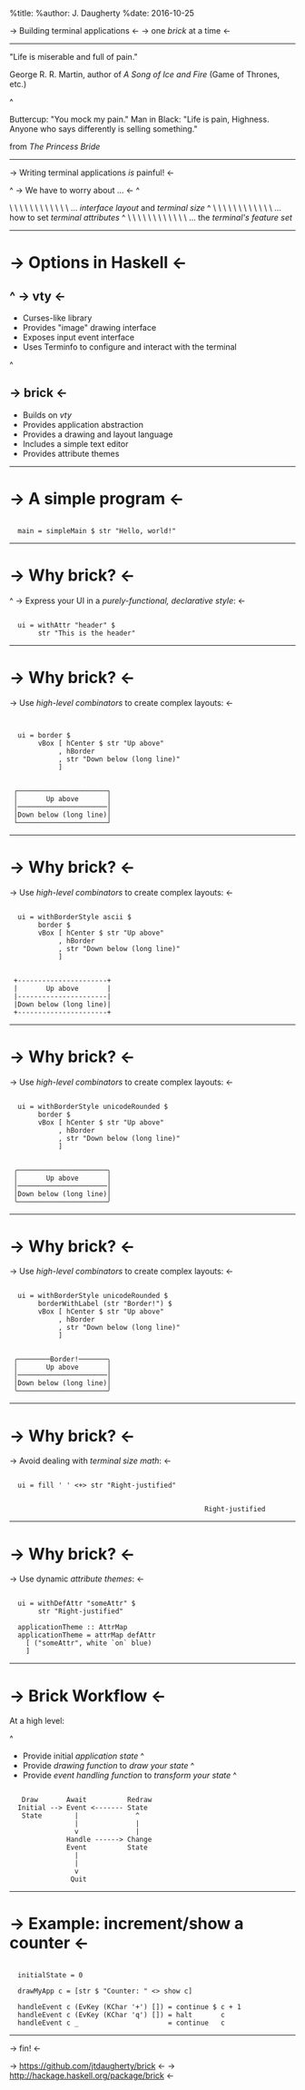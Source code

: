 %title:
%author: J. Daugherty
%date: 2016-10-25

-> Building terminal applications <-
-> one *brick* at a time <-

-------------------------------------------------

"Life is miserable and full of pain."

George R. R. Martin,
author of *A Song of Ice and Fire* (Game of Thrones, etc.)

^

Buttercup:
  "You mock my pain."
Man in Black:
  "Life is pain, Highness. Anyone who says differently is selling
   something."

from *The Princess Bride*

-------------------------------------------------

-> Writing terminal applications _is_ painful! <-

^
-> We have to worry about ... <-
^

\ \ \ \ \ \ \ \ \ \ \ \ ... _interface layout_ and _terminal size_
^
\ \ \ \ \ \ \ \ \ \ \ \ ... how to set _terminal attributes_
^
\ \ \ \ \ \ \ \ \ \ \ \ ... the _terminal's feature set_

-------------------------------------------------

-> Options in Haskell <-
========================

^
-> vty <-
---------

- Curses-like library
- Provides "image" drawing interface
- Exposes input event interface
- Uses Terminfo to configure and interact with the terminal

^

-> brick <-
-----------

- Builds on _vty_
- Provides application abstraction
- Provides a drawing and layout language
- Includes a simple text editor
- Provides attribute themes

-------------------------------------------------

-> A simple program <-
======================

~~~~

  main = simpleMain $ str "Hello, world!"  

~~~~

-------------------------------------------------

-> Why brick? <-
================

^
-> Express your UI in a _purely-functional, declarative style_: <-

~~~

  ui = withAttr "header" $
       str "This is the header"

~~~

-------------------------------------------------

-> Why brick? <-
================

-> Use _high-level combinators_ to create complex layouts: <-

~~~


  ui = border $
       vBox [ hCenter $ str "Up above"
            , hBorder
            , str "Down below (long line)"
            ]

~~~

~~~

 ┌──────────────────────┐
 │       Up above       │
 │──────────────────────│
 │Down below (long line)│
 └──────────────────────┘

~~~

-------------------------------------------------

-> Why brick? <-
================

-> Use _high-level combinators_ to create complex layouts: <-

~~~

  ui = withBorderStyle ascii $
       border $
       vBox [ hCenter $ str "Up above"
            , hBorder
            , str "Down below (long line)"
            ]

~~~

~~~

 +----------------------+
 |       Up above       |
 |----------------------|
 |Down below (long line)|
 +----------------------+

~~~

-------------------------------------------------

-> Why brick? <-
================

-> Use _high-level combinators_ to create complex layouts: <-

~~~

  ui = withBorderStyle unicodeRounded $
       border $
       vBox [ hCenter $ str "Up above"
            , hBorder
            , str "Down below (long line)"
            ]

~~~

~~~

 ╭──────────────────────╮
 │       Up above       │
 │──────────────────────│
 │Down below (long line)│
 ╰──────────────────────╯

~~~

-------------------------------------------------

-> Why brick? <-
================

-> Use _high-level combinators_ to create complex layouts: <-

~~~

  ui = withBorderStyle unicodeRounded $
       borderWithLabel (str "Border!") $
       vBox [ hCenter $ str "Up above"
            , hBorder
            , str "Down below (long line)"
            ]

~~~

~~~

 ╭────────Border!───────╮
 │       Up above       │
 │──────────────────────│
 │Down below (long line)│
 ╰──────────────────────╯

~~~

-------------------------------------------------

-> Why brick? <-
================

-> Avoid dealing with _terminal size math_: <-

~~~

  ui = fill ' ' <+> str "Right-justified"

~~~

~~~

                                                Right-justified

~~~

-------------------------------------------------

-> Why brick? <-
================

-> Use dynamic _attribute themes_: <-

~~~

  ui = withDefAttr "someAttr" $
       str "Right-justified"

  applicationTheme :: AttrMap
  applicationTheme = attrMap defAttr
    [ ("someAttr", white `on` blue)
    ]

~~~
-------------------------------------------------

-> Brick Workflow <-
====================

At a high level:

^
- Provide initial _application state_
^
- Provide _drawing function_ to _draw your state_
^
- Provide _event handling function_ to _transform your state_
^

~~~

   Draw       Await          Redraw
  Initial --> Event <------- State
   State        |              ^
                |              |
                v              |
              Handle ------> Change
              Event          State
                |
                |
                v
               Quit

~~~

-------------------------------------------------

-> Example: increment/show a counter <-
=======================================

~~~

  initialState = 0

  drawMyApp c = [str $ "Counter: " <> show c]

  handleEvent c (EvKey (KChar '+') []) = continue $ c + 1  
  handleEvent c (EvKey (KChar 'q') []) = halt       c
  handleEvent c _                      = continue   c

~~~

-------------------------------------------------

-> fin! <-

-> https://github.com/jtdaugherty/brick <-
-> http://hackage.haskell.org/package/brick <-
